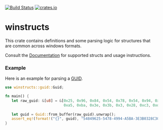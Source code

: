 [![Build Status](https://github.com/omerbenamram/winstructs/actions/workflows/pipeline.yml/badge.svg)](https://github.com/voidbar/winstructs/actions)
[![crates.io](https://img.shields.io/crates/v/winstructs.svg)](https://docs.rs/winstructs/latest/winstructs/)

# winstructs
This crate contains definitions and some parsing logic for structures that are common across windows formats.

Consult the [Documentation](https://docs.rs/winstructs) for supported structs and usage instructions.

### Example
Here is an example for parsing a [GUID](https://docs.microsoft.com/en-us/previous-versions/aa373931(v%3Dvs.80)).

```rust
use winstructs::guid::Guid;

fn main() {
   let raw_guid: &[u8] = &[0x25, 0x96, 0x84, 0x54, 0x78, 0x54, 0x94, 0x49,
                           0xa5, 0xba, 0x3e, 0x3b, 0x3, 0x28, 0xc3, 0xd];
                           
   let guid = Guid::from_buffer(raw_guid).unwrap();
   assert_eq!(format!("{}", guid), "54849625-5478-4994-A5BA-3E3B0328C30D");
}
```
